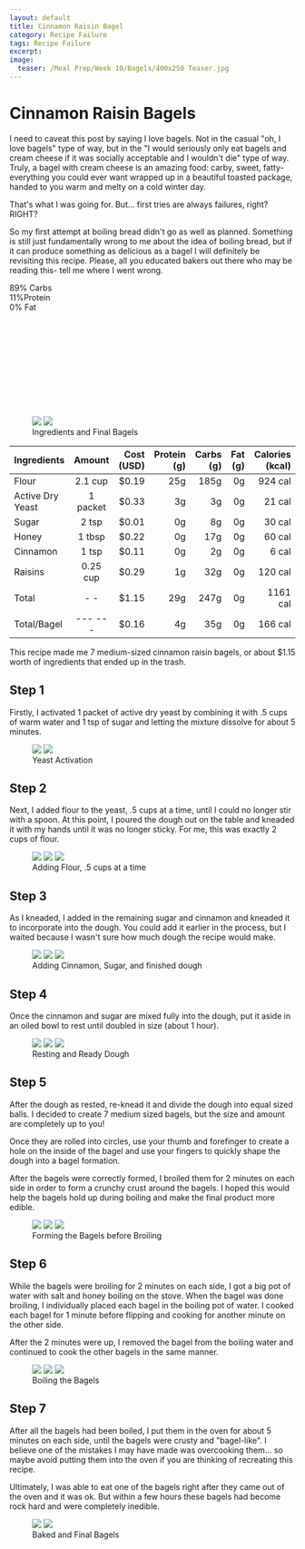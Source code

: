 ```yaml
---
layout: default
title: Cinnamon Raisin Bagel
category: Recipe Failure
tags: Recipe Failure
excerpt:  
image:
  teaser: /Meal Prep/Week 10/Bagels/400x250 Teaser.jpg
---
```


# Cinnamon Raisin Bagels

I need to caveat this post by saying I love bagels. Not in the casual "oh, I love bagels" type of way, but in the "I would seriously only eat bagels and cream cheese if it was socially acceptable and I wouldn't die" type of way. Truly, a bagel with cream cheese is an amazing food: carby, sweet, fatty- everything you could ever want wrapped up in a beautiful toasted package, handed to you warm and melty on a cold winter day.

That's what I was going for. But... first tries are always failures, right? RIGHT?

So my first attempt at boiling bread didn't go as well as planned. Something is still just fundamentally wrong to me about the idea of boiling bread, but if it can produce something as delicious as a bagel I will definitely be revisiting this recipe. Please, all you educated bakers out there who may be reading this- tell me where I went wrong. 
<div class="c100 p89 big">
  <span>89% Carbs </span>
  <div class="slice">
    <div class="bar"></div>
    <div class="fill"></div>
  </div>
</div>

<div class="c100 p11 big">
  <span>11%Protein </span>
  <div class="slice">
    <div class="bar"></div>
    <div class="fill"></div>
  </div>
</div>

<div class="c100 p0 big">
  <span>0% Fat </span>
  <div class="slice">
    <div class="bar"></div>
    <div class="fill"></div>
  </div>
</div>
<br>
<br />
<br>
<br />
<br>
<br />
<br>
<br />
<br>
<br />

<figure class="half">
	<img src="{{ site.url }}/images/Meal Prep/Week 10/Bagels/0 Ingredients.jpg">
	<img src="{{ site.url }}/images/Meal Prep/Week 10/Bagels/0.5 Final.jpg">
	<figcaption> Ingredients and Final Bagels </figcaption>
</figure>

|	**Ingredients**	|	**Amount**		|	 **Cost (USD)** 	|	**Protein (g)**	|	**Carbs (g)**	|	**Fat (g)**	|	**Calories (kcal)**
|	:----------	|	:----------:		|	 ---------: 	|	 ---------: 	|	 ---------: 	|	 ---------: 	|	 ---------: 
|	Flour	|	2.1	cup	|	 $0.19 	|	25g	|	185g	|	0g	|	924 cal
|	Active Dry Yeast	|	1	packet	|	 $0.33 	|	3g	|	3g	|	0g	|	21 cal
|	Sugar	|	2	tsp	|	 $0.01 	|	0g	|	8g	|	0g	|	30 cal
|	Honey	|	1	tbsp	|	 $0.22 	|	0g	|	17g	|	0g	|	60 cal
|	Cinnamon	|	1	tsp	|	 $0.11 	|	0g	|	2g	|	0g	|	6 cal
|	Raisins	|	0.25	cup	|	 $0.29 	|	1g	|	32g	|	0g	|	120 cal
|	Total	|	-	-	|	 $1.15 	|	29g	|	247g	|	0g	|	1161 cal
|	Total/Bagel	|	---	---	|	 $0.16 	|	4g	|	35g	|	0g	|	166 cal

This recipe made me 7 medium-sized cinnamon raisin bagels, or about $1.15 worth of ingredients that ended up in the trash. 


<h2> Step 1 </h2>

Firstly, I activated 1 packet of active dry yeast by combining it with .5 cups of warm water and 1 tsp of sugar and letting the mixture dissolve for about 5 minutes. 

<figure class="half">
	<img src="{{ site.url }}/images/Meal Prep/Week 10/Bagels/1 Yeast.jpg">
	<img src="{{ site.url }}/images/Meal Prep/Week 10/Bagels/1.5 Activated Yeast.jpg">
	<figcaption> Yeast Activation </figcaption>
</figure>

<h2> Step 2 </h2>
Next, I added flour to the yeast, .5 cups at a time, until I could no longer stir with a spoon. At this point, I poured the dough out on the table and kneaded it with my hands until it was no longer sticky. For me, this was exactly 2 cups of flour. 

<figure class="third">
	<img src="{{ site.url }}/images/Meal Prep/Week 10/Bagels/2 1 Cup.jpg">
	<img src="{{ site.url }}/images/Meal Prep/Week 10/Bagels/2.5 2 Cup.jpg">
	<img src="{{ site.url }}/images/Meal Prep/Week 10/Bagels/2.7 Rolled.jpg">
	<figcaption> Adding Flour, .5 cups at a time  </figcaption>
</figure>

<h2> Step 3 </h2>

As I kneaded, I added in the remaining sugar and cinnamon and kneaded it to incorporate into the dough. You could add it earlier in the process, but I waited because I wasn't sure how much dough the recipe would make. 

<figure class="third">
	<img src="{{ site.url }}/images/Meal Prep/Week 10/Bagels/3 Cinnamon.jpg">
	<img src="{{ site.url }}/images/Meal Prep/Week 10/Bagels/3.4 Sugar.jpg">
	<img src="{{ site.url }}/images/Meal Prep/Week 10/Bagels/3.5 Ready.jpg">
	<figcaption> Adding Cinnamon, Sugar, and finished dough </figcaption>
</figure>

<h2> Step 4 </h2>

Once the cinnamon and sugar are mixed fully into the dough, put it aside in an oiled bowl to rest until doubled in size (about 1 hour). 

<figure class="third">
	<img src="{{ site.url }}/images/Meal Prep/Week 10/Bagels/4 Rest.jpg">
	<img src="{{ site.url }}/images/Meal Prep/Week 10/Bagels/4.3 Rest.jpg">
	<img src="{{ site.url }}/images/Meal Prep/Week 10/Bagels/4.5 Ready.jpg">
	<figcaption> Resting and Ready Dough  </figcaption>
</figure>

<h2> Step 5 </h2>

After the dough as rested, re-knead it and divide the dough into equal sized balls. I decided to create 7 medium sized bagels, but the size and amount are completely up to you!

Once they are rolled into circles, use your thumb and forefinger to create a hole on the inside of the bagel and use your fingers to quickly shape the dough into a bagel formation. 

After the bagels were correctly formed, I broiled them for 2 minutes on each side in order to form a crunchy crust around the bagels. I hoped this would help the bagels hold up during boiling and make the final product more edible. 

<figure class="third">
	<img src="{{ site.url }}/images/Meal Prep/Week 10/Bagels/5 Rolled.jpg">
	<img src="{{ site.url }}/images/Meal Prep/Week 10/Bagels/5.3 Circles.jpg">
	<img src="{{ site.url }}/images/Meal Prep/Week 10/Bagels/5.5 Raisins.jpg">
	<figcaption> Forming the Bagels before Broiling </figcaption>
</figure>

<h2> Step 6 </h2>

While the bagels were broiling for 2 minutes on each side, I got a big pot of water with salt and honey boiling on the stove. When the bagel was done broiling, I individually placed each bagel in the boiling pot of water. I cooked each bagel for 1 minute before flipping and cooking for another minute on the other side. 

After the 2 minutes were up, I removed the bagel from the boiling water and continued to cook the other bagels in the same manner. 

<figure class="third">
	<img src="{{ site.url }}/images/Meal Prep/Week 10/Bagels/6 Boil.jpg">
	<img src="{{ site.url }}/images/Meal Prep/Week 10/Bagels/6.3 Boil.jpg">
	<img src="{{ site.url }}/images/Meal Prep/Week 10/Bagels/6.5 Flip.jpg">
	<figcaption> Boiling the Bagels </figcaption>
</figure>

<h2> Step 7 </h2>

After all the bagels had been boiled, I put them in the oven for about 5 minutes on each side, until the bagels were crusty and "bagel-like". I believe one of the mistakes I may have made was overcooking them... so maybe avoid putting them into the oven if you are thinking of recreating this recipe. 

Ultimately, I was able to eat one of the bagels right after they came out of the oven and it was ok. But within a few hours these bagels had become rock hard and were completely inedible. 

<figure class="half">
	<img src="{{ site.url }}/images/Meal Prep/Week 10/Bagels/7 Boiled.jpg">
	<img src="{{ site.url }}/images/Meal Prep/Week 10/Bagels/"7.5 Baked.jpg>
	<figcaption> Baked and Final Bagels </figcaption>
</figure>
